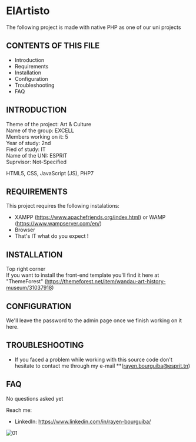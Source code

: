 # ElArtisto
The following project is made with native PHP as one of our uni projects

CONTENTS OF THIS FILE
---------------------

 * Introduction
 * Requirements
 * Installation
 * Configuration
 * Troubleshooting
 * FAQ

INTRODUCTION
------------

Theme of the project: Art & Culture<br>
Name of the group: EXCELL<br>
Members working on it: 5<br>
Year of study: 2nd<br>
Fied of study: IT<br>
Name of the UNI: ESPRIT<br>
Suprvisor: Not-Specified<br>

HTML5, CSS, JavaScript (JS), PHP7

REQUIREMENTS
------------

This project requires the following instalations:

* XAMPP (https://www.apachefriends.org/index.html) or WAMP (https://www.wampserver.com/en/)
* Browser
* That's IT what do you expect !

INSTALLATION
------------
Top right corner<br>
If you want to install the front-end template you'll find it here at "ThemeForest" (https://themeforest.net/item/wandau-art-history-museum/31037918)

CONFIGURATION
-------------
We'll leave the password to the admin page once we finish working on it here.

TROUBLESHOOTING
---------------
* If you faced a problem while working with this source code don't hesitate to contact me through my e-mail **(rayen.bourguiba@esprit.tn)

FAQ
-----------
No questions asked yet 

Reach me:

* LinkedIn: https://www.linkedin.com/in/rayen-bourguiba/


![01](https://user-images.githubusercontent.com/58385581/113699294-44b35e80-96cd-11eb-8c99-aaa232219c55.png)
